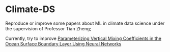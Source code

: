 # Climate-DS
Reproduce or improve some papers about ML in climate data science under the supervision of Professor Tian Zheng; 

Currently, try to improve [Parameterizing Vertical Mixing Coefficients in the Ocean Surface Boundary Layer Using Neural Networks](https://agupubs.onlinelibrary.wiley.com/doi/10.1029/2023MS003890)
